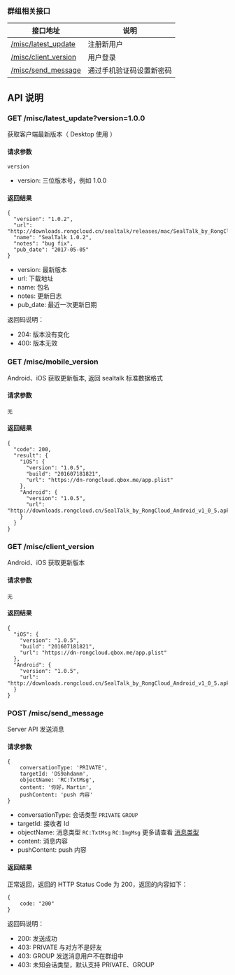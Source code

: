 ### 群组相关接口

| 接口地址 | 说明 |
|---------|-----| 
| [/misc/latest_update](#get-misclatest_update) | 注册新用户 |
| [/misc/client_version](#get-miscclient_version) | 用户登录 |
| [/misc/send_message](#post-miscsend_message) | 通过手机验证码设置新密码 |

## API 说明

### GET /misc/latest_update?version=1.0.0

获取客户端最新版本（ Desktop 使用 ）

#### 请求参数

```
version
```

* version: 三位版本号，例如 1.0.0

#### 返回结果

```
{
  "version": "1.0.2",
  "url": "http://downloads.rongcloud.cn/sealtalk/releases/mac/SealTalk_by_RongCloud_1.0.2.dmg",
  "name": "SealTalk 1.0.2",
  "notes": "bug fix",
  "pub_date": "2017-05-05"
}
```

* version: 最新版本
* url: 下载地址
* name: 包名
* notes: 更新日志
* pub_date: 最近一次更新日期

返回码说明：

* 204: 版本没有变化
* 400: 版本无效

### GET /misc/mobile_version

Android、iOS 获取更新版本, 返回 sealtalk 标准数据格式

#### 请求参数

```
无
```

#### 返回结果

```
{
  "code": 200,
  "result": {
    "iOS": {
      "version": "1.0.5",
      "build": "201607181821",
      "url": "https://dn-rongcloud.qbox.me/app.plist"
    },
    "Android": {
      "version": "1.0.5",
      "url": "http://downloads.rongcloud.cn/SealTalk_by_RongCloud_Android_v1_0_5.apk"
    }
  }
}

```

### GET /misc/client_version

Android、iOS 获取更新版本

#### 请求参数

```
无
```

#### 返回结果

```
{
  "iOS": {
    "version": "1.0.5",
    "build": "201607181821",
    "url": "https://dn-rongcloud.qbox.me/app.plist"
  },
  "Android": {
    "version": "1.0.5",
    "url": "http://downloads.rongcloud.cn/SealTalk_by_RongCloud_Android_v1_0_5.apk"
  }
}

```

### POST /misc/send_message

Server API 发送消息

#### 请求参数

```
{
	conversationType: 'PRIVATE',
	targetId: 'DS9ahdanm',
	objectName: 'RC:TxtMsg',
	content: '你好，Martin',
	pushContent: 'push 内容'
}
```

* conversationType: 会话类型 `PRIVATE` `GROUP`
* targetId: 接收者 Id
* objectName: 消息类型 `RC:TxtMsg` `RC:ImgMsg` 更多请查看 [消息类型](http://rongcloud.cn/docs/server.html#message_type)
* content: 消息内容
* pushContent: push 内容

#### 返回结果

正常返回，返回的 HTTP Status Code 为 200，返回的内容如下：

```
{
	code: "200"
}
```

返回码说明：

* 200: 发送成功
* 403: PRIVATE 与对方不是好友
* 403: GROUP 发送消息用户不在群组中
* 403: 未知会话类型，默认支持 PRIVATE、GROUP